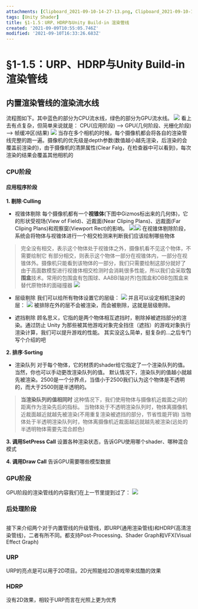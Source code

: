 ```yaml
---
attachments: [Clipboard_2021-09-10-14-27-13.png, Clipboard_2021-09-10-14-35-23.png, Clipboard_2021-09-10-22-20-34.png, Clipboard_2021-09-10-22-26-52.png, Clipboard_2021-09-10-22-30-36.png, Clipboard_2021-09-10-22-54-05.png, Clipboard_2021-09-10-23-29-04.png, Clipboard_2021-09-10-23-32-02.png]
tags: [Unity Shader]
title: §1-1.5：URP、HDRP与Unity Build-in 渲染管线
created: '2021-09-09T10:55:05.746Z'
modified: '2021-09-10T16:33:26.683Z'
---
```


# §1-1.5：URP、HDRP与Unity Build-in 渲染管线
## 内置渲染管线的渲染流水线
流程图如下。其中蓝色的部分为CPU流水线，绿色的部分为GPU流水线。
![](@attachment/Clipboard_2021-09-10-14-27-13.png)
看上去有点复杂，但简单来说就是：
CPU(应用阶段) --> GPU(几何阶段、光栅化阶段) --> 帧缓冲区(结果)
![](@attachment/Clipboard_2021-09-10-14-35-23.png)
当存在多个相机的时候，每个摄像机都会将各自的渲染管线完整的跑一遍。摄像机的优先级是depth参数(数值越小越先渲染，后渲染的会覆盖前渲染的)，由于摄像机的清屏属性(Clear Falg，在检查器中可以看到)，每次渲染的结果会覆盖其他相机的
### CPU阶段
#### 应用程序阶段
**1. 剔除·Culling**
- 视锥体剔除
每个摄像机都有一个**视锥体**(下图中Gizmos标出来的几何体)，它的形状受视场(View of Field)、近裁面(Near Cliping Plans)、远裁面(Far Cliping Plans)和观察窗(Viewport Rect)的影响。
![](@attachment/Clipboard_2021-09-10-22-26-52.png)![](@attachment/Clipboard_2021-09-10-22-30-36.png)
在视锥体剔除阶段，系统会将物体与视锥体进行一个相交检测来判断我们应该绘制哪些物体
> 完全没有相交，表示这个物体处于视锥体之外，摄像机看不见这个物体，不需要绘制它
有部分相交，则表示这个物体一部分在视锥体内，一部分在视锥体外。摄像机只能看到该物体的一部分，我们只需要绘制这部分就好了
由于高面数模型进行视锥体相交检测时会消耗很多性能，所以我们会采取**包围盒**技术。常用的包围盒有包围球、AABB(轴对齐)包围盒和OBB包围盒来替代原物体的面碰撞器
![](@attachment/Clipboard_2021-09-10-22-54-05.png)

- 层级剔除
我们可以给所有物体设置它的层级：
![](@attachment/Clipboard_2021-09-10-23-29-04.png)
并且可以设定相机渲染的层：
![](@attachment/Clipboard_2021-09-10-23-32-02.png)
被排除在外的层不会被渲染，而会被剔除，这就是层级剔除。

- 遮挡剔除
顾名思义，它指的是两个物体相互遮挡时，剔除掉被遮挡部分的渲染。通过防止 Unity 为那些被其他游戏对象完全挡住（遮挡）的游戏对象执行渲染计算，我们可以提升游戏的性能。
其实没这么简单，挺复杂的...之后专门写个介绍的吧

**2. 排序·Sorting**
- 渲染队列
对于每个物体，它的材质的shader给它指定了一个渲染队列的值。当然，你也可以手动更改渲染队列的值。
默认情况下，渲染队列的值越小就越先被渲染。2500是一个分界点，当值小于2500我们认为这个物体是不透明的，而大于2500则是半透明的。
> **当渲染队列的值相同时**
这种情况下，我们使用物体与摄像机近裁面之间的距离作为渲染先后的指标。
当物体处于不透明渲染队列时，物体离摄像机近裁面越近就越先被渲染(不用重复渲染被遮挡的部分，节省性能开销)
当物体处于半透明渲染队列时，物体离摄像机近裁面越远就越先被渲染(远处的半透明物体需要先混合颜色)

**3. 调用SetPress Call**
设置各种渲染状态，告诉GPU使用哪个shader、哪种混合模式

**4. 调用Draw Call**
告诉GPU需要哪些模型数据

### GPU阶段
GPU阶段的渲染管线的内容我们在上一节里提到过了：
![](@attachment/Clipboard_2021-09-10-22-20-34.png)


### 后处理阶段


##
接下来介绍两个对于内置管线的升级管线，即URP(通用渲染管线)和HDRP(高清渲染管线)，二者有所不同。都支持Post-Processing、Shader Graph和VFX(Visual Effect Graph)
### URP
URP的亮点是可以用于2D项目。2D光照能给2D游戏带来炫酷的效果
### HDRP
没有2D效果，相较于URP而言在光照上更为优秀
